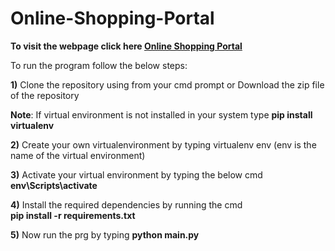 # Online-Shopping-Portal

**To visit the webpage click here [Online Shopping Portal](http://bharath-flask2.herokuapp.com/)**    
  
To run the program follow the below steps:  
  
**1)** Clone the repository using from your cmd prompt 
                  or
Download the zip file of the repository

**Note**: If virtual environment is not installed in your system type **pip install virtualenv**

**2)** Create your own virtualenvironment by typing virtualenv env (env is the name of the virtual environment)

**3)** Activate your virtual environment by typing the below cmd
**env\Scripts\activate**
  
  **4)** Install the required dependencies by running the cmd  
  **pip install -r requirements.txt**  
    
**5)** Now run the prg by typing **python main.py**  
    
